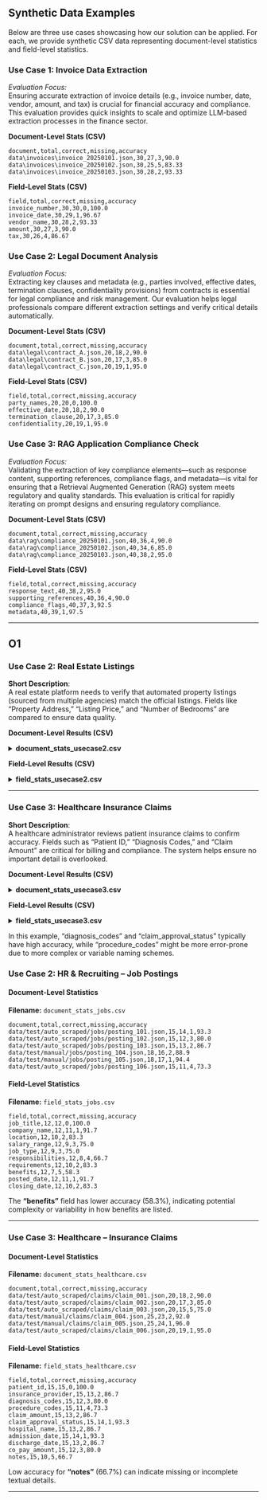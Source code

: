 

## Synthetic Data Examples

Below are three use cases showcasing how our solution can be applied. For each, we provide synthetic CSV data representing document-level statistics and field-level statistics.

### Use Case 1: Invoice Data Extraction

*Evaluation Focus:*  
Ensuring accurate extraction of invoice details (e.g., invoice number, date, vendor, amount, and tax) is crucial for financial accuracy and compliance. This evaluation provides quick insights to scale and optimize LLM-based extraction processes in the finance sector.

**Document-Level Stats (CSV)**
```csv
document,total,correct,missing,accuracy
data\invoices\invoice_20250101.json,30,27,3,90.0
data\invoices\invoice_20250102.json,30,25,5,83.33
data\invoices\invoice_20250103.json,30,28,2,93.33
```

**Field-Level Stats (CSV)**
```csv
field,total,correct,missing,accuracy
invoice_number,30,30,0,100.0
invoice_date,30,29,1,96.67
vendor_name,30,28,2,93.33
amount,30,27,3,90.0
tax,30,26,4,86.67
```

### Use Case 2: Legal Document Analysis

*Evaluation Focus:*  
Extracting key clauses and metadata (e.g., parties involved, effective dates, termination clauses, confidentiality provisions) from contracts is essential for legal compliance and risk management. Our evaluation helps legal professionals compare different extraction settings and verify critical details automatically.

**Document-Level Stats (CSV)**
```csv
document,total,correct,missing,accuracy
data\legal\contract_A.json,20,18,2,90.0
data\legal\contract_B.json,20,17,3,85.0
data\legal\contract_C.json,20,19,1,95.0
```

**Field-Level Stats (CSV)**
```csv
field,total,correct,missing,accuracy
party_names,20,20,0,100.0
effective_date,20,18,2,90.0
termination_clause,20,17,3,85.0
confidentiality,20,19,1,95.0
```

### Use Case 3: RAG Application Compliance Check

*Evaluation Focus:*  
Validating the extraction of key compliance elements—such as response content, supporting references, compliance flags, and metadata—is vital for ensuring that a Retrieval Augmented Generation (RAG) system meets regulatory and quality standards. This evaluation is critical for rapidly iterating on prompt designs and ensuring regulatory compliance.

**Document-Level Stats (CSV)**
```csv
document,total,correct,missing,accuracy
data\rag\compliance_20250101.json,40,36,4,90.0
data\rag\compliance_20250102.json,40,34,6,85.0
data\rag\compliance_20250103.json,40,38,2,95.0
```

**Field-Level Stats (CSV)**
```csv
field,total,correct,missing,accuracy
response_text,40,38,2,95.0
supporting_references,40,36,4,90.0
compliance_flags,40,37,3,92.5
metadata,40,39,1,97.5
```

---

O1
---
### **Use Case 2: Real Estate Listings**

**Short Description**:  
A real estate platform needs to verify that automated property listings (sourced from multiple agencies) match the official listings. Fields like “Property Address,” “Listing Price,” and “Number of Bedrooms” are compared to ensure data quality.

**Document-Level Results (CSV)**

<details>
<summary><strong>document_stats_usecase2.csv</strong></summary>

```csv
document,total,correct,missing,accuracy
data/test/auto_scraped/api1/listing_1001.json,50,45,5,90.0
data/test/auto_scraped/api1/listing_1002.json,45,35,10,77.8
data/test/auto_scraped/api2/listing_1003.json,40,32,8,80.0
data/test/manual_extraction/listing_1004.json,60,54,6,90.0
```
</details>

**Field-Level Results (CSV)**

<details>
<summary><strong>field_stats_usecase2.csv</strong></summary>

```csv
field,total,correct,missing,accuracy
property_address,10,9,1,90.0
listing_price,10,7,3,70.0
number_of_bedrooms,10,10,0,100.0
number_of_bathrooms,10,8,2,80.0
square_footage,10,7,3,70.0
listing_agent,10,9,1,90.0
property_type,10,9,1,90.0
images_count,10,5,5,50.0
has_garage,10,10,0,100.0
additional_notes,10,8,2,80.0
```
</details>

---

### **Use Case 3: Healthcare Insurance Claims**

**Short Description**:  
A healthcare administrator reviews patient insurance claims to confirm accuracy. Fields such as “Patient ID,” “Diagnosis Codes,” and “Claim Amount” are critical for billing and compliance. The system helps ensure no important detail is overlooked.

**Document-Level Results (CSV)**

<details>
<summary><strong>document_stats_usecase3.csv</strong></summary>

```csv
document,total,correct,missing,accuracy
data/test/auto_scraped/claims/run1_claim_001.json,35,30,5,85.7
data/test/auto_scraped/claims/run1_claim_002.json,40,34,6,85.0
data/test/auto_scraped/claims/run2_claim_003.json,30,25,5,83.3
data/test/manual_extraction/claims/claim_004.json,50,47,3,94.0
```
</details>

**Field-Level Results (CSV)**

<details>
<summary><strong>field_stats_usecase3.csv</strong></summary>

```csv
field,total,correct,missing,accuracy
patient_id,8,8,0,100.0
insurance_provider,8,6,2,75.0
diagnosis_codes,8,7,1,87.5
procedure_codes,8,5,3,62.5
claim_amount,8,6,2,75.0
claim_approval_status,8,7,1,87.5
co_pay_amount,8,6,2,75.0
additional_notes,8,7,1,87.5
```
</details>

In this example, “diagnosis_codes” and “claim_approval_status” typically have high accuracy, while “procedure_codes” might be more error-prone due to more complex or variable naming schemes.

### **Use Case 2: HR & Recruiting – Job Postings**

#### Document-Level Statistics

**Filename:** `document_stats_jobs.csv`
```csv
document,total,correct,missing,accuracy
data/test/auto_scraped/jobs/posting_101.json,15,14,1,93.3
data/test/auto_scraped/jobs/posting_102.json,15,12,3,80.0
data/test/auto_scraped/jobs/posting_103.json,15,13,2,86.7
data/test/manual/jobs/posting_104.json,18,16,2,88.9
data/test/manual/jobs/posting_105.json,18,17,1,94.4
data/test/auto_scraped/jobs/posting_106.json,15,11,4,73.3
```

#### Field-Level Statistics

**Filename:** `field_stats_jobs.csv`
```csv
field,total,correct,missing,accuracy
job_title,12,12,0,100.0
company_name,12,11,1,91.7
location,12,10,2,83.3
salary_range,12,9,3,75.0
job_type,12,9,3,75.0
responsibilities,12,8,4,66.7
requirements,12,10,2,83.3
benefits,12,7,5,58.3
posted_date,12,11,1,91.7
closing_date,12,10,2,83.3
```
The **“benefits”** field has lower accuracy (58.3%), indicating potential complexity or variability in how benefits are listed.

---

### **Use Case 3: Healthcare – Insurance Claims**

#### Document-Level Statistics

**Filename:** `document_stats_healthcare.csv`
```csv
document,total,correct,missing,accuracy
data/test/auto_scraped/claims/claim_001.json,20,18,2,90.0
data/test/auto_scraped/claims/claim_002.json,20,17,3,85.0
data/test/auto_scraped/claims/claim_003.json,20,15,5,75.0
data/test/manual/claims/claim_004.json,25,23,2,92.0
data/test/manual/claims/claim_005.json,25,24,1,96.0
data/test/auto_scraped/claims/claim_006.json,20,19,1,95.0
```

#### Field-Level Statistics

**Filename:** `field_stats_healthcare.csv`
```csv
field,total,correct,missing,accuracy
patient_id,15,15,0,100.0
insurance_provider,15,13,2,86.7
diagnosis_codes,15,12,3,80.0
procedure_codes,15,11,4,73.3
claim_amount,15,13,2,86.7
claim_approval_status,15,14,1,93.3
hospital_name,15,13,2,86.7
admission_date,15,14,1,93.3
discharge_date,15,13,2,86.7
co_pay_amount,15,12,3,80.0
notes,15,10,5,66.7
```
Low accuracy for **“notes”** (66.7%) can indicate missing or incomplete textual details.

---